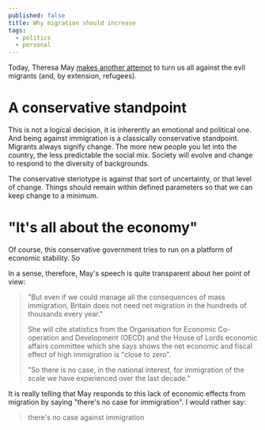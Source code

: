```yaml
---
published: false
title: Why migration should increase
tags: 
  - politics
  - personal
---
```



Today, Theresa May [makes another attempt][bbc-may] to turn us all against the evil migrants (and, by extension, refugees).

A conservative standpoint
===

This is not a logical decision, it is inherently an emotional and political one. And being against immigration is a classically conservative standpoint. Migrants always signify change. The more new people you let into the country, the less predictable the social mix. Society will evolve and change to respond to the diversity of backgrounds.

The conservative steriotype is against that sort of uncertainty, or that level of change. Things should remain within defined parameters so that we can keep change to a minimum.

"It's all about the economy"
===

Of course, this conservative government tries to run on a platform of economic stability. So 

In a sense, therefore, May's speech is quite transparent about her point of view:

> "But even if we could manage all the consequences of mass immigration, Britain does not need net migration in the hundreds of thousands every year."
> 
> She will cite statistics from the Organisation for Economic Co-operation and Development (OECD) and the House of Lords economic affairs committee which she says shows the net economic and fiscal effect of high immigration is "close to zero".
> 
> "So there is no case, in the national interest, for immigration of the scale we have experienced over the last decade."

It is really telling that May responds to this lack of economic effects from migration by saying "there's no case for immigration". I would rather say:

> there's no case against immigration



[bbc-may]: http://www.bbc.co.uk/news/uk-politics-34450887 "BBC: Theresa May: High immigration levels prevent 'cohesive society'"